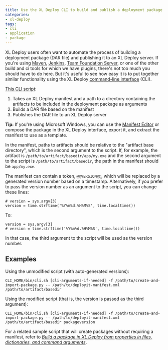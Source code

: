 ```yaml
---
title: Use the XL Deploy CLI to build and publish a deployment package
categories:
- xl-deploy
tags:
- cli
- application
- package
---
```


XL Deploy users often want to automate the process of building a deployment package (DAR file) and publishing it to an XL Deploy server. If you're using [Maven](http://tech.xebialabs.com/deployit-maven-plugin), [Jenkins](https://wiki.jenkins-ci.org/display/JENKINS/XL+Deploy+Plugin), [Team Foundation Server](http://docs.xebialabs.com/releases/latest/tfs-plugin/tfsPluginManual.html), or one of the other build and ci tools for which we have plugins, there's not too much you should have to do here. But it's useful to see how easy it is to put together similar functionality using the XL Deploy [command-line interface](http://docs.xebialabs.com/releases/latest/xl-deploy/climanual.html) (CLI).

[This CLI script](/sample-scripts/createAndImportPackage.py):

1. Takes an XL Deploy manifest and a path to a directory containing the artifacts to be included in the deployment package as arguments
2. Builds a DAR file based on the manifest
3. Publishes the DAR file to an XL Deploy server

**Tip:** If you're using Microsoft Windows, you can use the [Manifest Editor](http://docs.xebialabs.com/releases/latest/tfs-plugin/manifestEditorManual.html) or compose the package in the XL Deploy interface, export it, and extract the manifest to use as a template.

In the manifest, paths to artifacts should be relative to the "artifact base directory", which is the second argument to the script. If, for example, the artifact is `/path/to/artifact/basedir/app/my.exe` and the second argument to the script is `/path/to/artifact/basedir`, the path in the manifest should be `app/my.exe`.

The manifest can contain a token, `@@VERSION@@`, which will be replaced by a generated version number based on a timestamp. Alternatively, if you prefer to pass the version number as an argument to the script, you can change these lines:

    # version = sys.argv[3]
    version = time.strftime('%Y%m%d.%H%M%S', time.localtime())

To:

    version = sys.argv[3]
    # version = time.strftime('%Y%m%d.%H%M%S', time.localtime())

In that case, the third argument to the script will be used as the version number.

## Examples

Using the unmodified script (with auto-generated versions):

    CLI_HOME/bin/cli.sh [cli-arguments-if-needed] -f /path/to/create-and-import-package.py -- /path/to/deployit-manifest.xml /path/to/artifact/basedir

Using the modified script (that is, the version is passed as the third argument):
    
    CLI_HOME/bin/cli.sh [cli-arguments-if-needed] -f /path/to/create-and-import-package.py -- /path/to/deployit-manifest.xml /path/to/artifact/basedir packageversion

For a related sample script that will create packages without requiring a manifest, refer to [*Build a package in XL Deploy from properties in files, dictionaries, and command arguments*](/build-deployment-package-from-properties).
